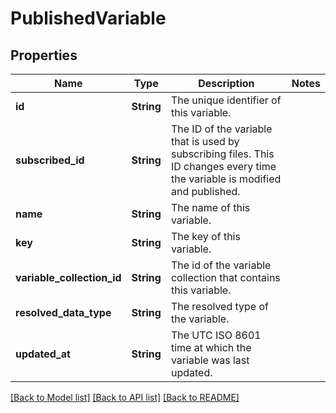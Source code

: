 # PublishedVariable

## Properties

Name | Type | Description | Notes
------------ | ------------- | ------------- | -------------
**id** | **String** | The unique identifier of this variable. | 
**subscribed_id** | **String** | The ID of the variable that is used by subscribing files. This ID changes every time the variable is modified and published. | 
**name** | **String** | The name of this variable. | 
**key** | **String** | The key of this variable. | 
**variable_collection_id** | **String** | The id of the variable collection that contains this variable. | 
**resolved_data_type** | **String** | The resolved type of the variable. | 
**updated_at** | **String** | The UTC ISO 8601 time at which the variable was last updated. | 

[[Back to Model list]](../README.md#documentation-for-models) [[Back to API list]](../README.md#documentation-for-api-endpoints) [[Back to README]](../README.md)


